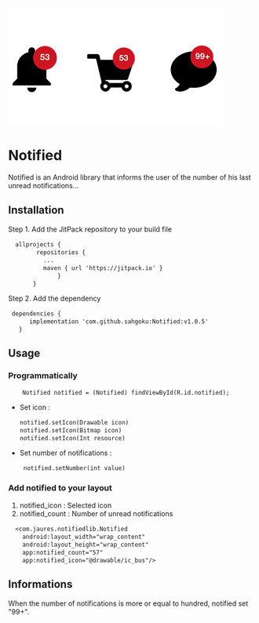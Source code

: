 
![alt text](https://github.com/sahgoku/Notified/blob/master/cover.png "Message")


# Notified
Notified is an Android library that informs the user of the number of his last unread notifications...

## Installation

Step 1. Add the JitPack repository to your build file
         
      allprojects {
            repositories {
              ...
              maven { url 'https://jitpack.io' }
                  }
           }
            
 Step 2. Add the dependency
 
     dependencies {
	      implementation 'com.github.sahgoku:Notified:v1.0.5'
	   }
        
## Usage


### Programmatically

        Notified notified = (Notified) findViewById(R.id.notified);

  * Set icon :

	    notified.setIcon(Drawable icon)
	    notified.setIcon(Bitmap icon)
	    notified.setIcon(Int resource)

 * Set number of notifications : 
   		
	    notified.setNumber(int value)

### Add notified to your layout
<ol>
<li>notified_icon : Selected icon </li>
<li>notified_count : Number of unread notifications</li>
</ol>

      <com.jaures.notifiedlib.Notified
        android:layout_width="wrap_content"
        android:layout_height="wrap_content"
        app:notified_count="57"
        app:notified_icon="@drawable/ic_bus"/>
	
## Informations
When the number of notifications is more or equal to hundred, notified set "99+". 


